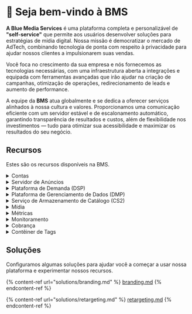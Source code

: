 # 👋 Seja bem-vindo à BMS

**A Blue Media Services** é uma plataforma completa e personalizável de **"self-service"** que permite aos usuários desenvolver soluções para estratégias de mídia digital. Nossa missão é democratizar o mercado de AdTech, combinando tecnologia de ponta com respeito à privacidade para ajudar nossos clientes a impulsionarem suas vendas.

Você foca no crescimento da sua empresa e nós fornecemos as tecnologias necessárias, com uma infraestrutura aberta a integrações e equipada com ferramentas avançadas que irão ajudar na criação de campanhas, otimização de operações, redirecionamento de leads e aumento de performance.

A equipe da **BMS** atua globalmente e se dedica a oferecer serviços alinhados à nossa cultura e valores. Proporcionamos uma comunicação eficiente com um servidor estável e de escalonamento automático, garantindo transparência de resultados e custos, além de flexibilidade nos investimentos — tudo para otimizar sua acessibilidade e maximizar os resultados do seu negócio.

## **Recursos** <a href="#our-features" id="our-features"></a>

Estes são os recursos disponíveis na BMS.

<details>

<summary>Contas</summary>

[Geral](product-documentation/accounts/)

[Cobranças de Contas](product-documentation/accounts/account-billing.md)

</details>

<details>

<summary>Servidor de Anúncios</summary>

[Geral](product-documentation/ad-server/)

[Criativos](product-documentation/ad-server/creatives.md)

[Grupo de Criativos](product-documentation/ad-server/creative-groups.md)

[Métricas de Criativos](product-documentation/ad-server/creatives.md#aba-de-metricas)

[Anúncios](product-documentation/ad-server/ads/)

[Métricas de Anúncios](product-documentation/ad-server/ads/#aba-de-metricas)

[Revisão das Ad Exchanges](product-documentation/ad-server/ads/ad-exchange-review/)

[Construtor de Criativos](product-documentation/ad-server/creative-builder/)

[Blueprints](product-documentation/ad-server/creative-builder/blueprints.md)

[Builds](product-documentation/ad-server/creative-builder/builds.md)

[Cobranças de Servidor de Anúncios](product-documentation/ad-server/ad-server-billing.md)

[Tag de Rastreamento de Carregamento de Página](product-documentation/ad-server/page-load-tracking-tag.md)

</details>

<details>

<summary>Plataforma de Demanda (DSP)</summary>

[Geral](product-documentation/demand-side-platform-dsp/)

[Gerenciando Campanhas](product-documentation/demand-side-platform-dsp/campaigns.md)

[Gerenciando Budget](product-documentation/demand-side-platform-dsp/budgets.md)

[Gerenciando Segmentações](product-documentation/demand-side-platform-dsp/targets.md)

[Gerenciando Anúncios](product-documentation/demand-side-platform-dsp/managing-ads.md)

[Aba de Tempo Real](product-documentation/demand-side-platform-dsp/real-time-tab.md)

[Métricas de DSP](product-documentation/demand-side-platform-dsp/dsp-metrics.md)

[Cobranças de DSP](product-documentation/demand-side-platform-dsp/campaign-billing.md)

[Verificação de Classificação de URL](product-documentation/demand-side-platform-dsp/check-url-classification.md)

</details>

<details>

<summary>Plataforma de Gerenciamento de Dados (DMP)</summary>

[Geral](product-documentation/data-management-platform-dmp/)

[Cookie Pools](product-documentation/data-management-platform-dmp/cookie-pools.md)

[Rastreadores](product-documentation/data-management-platform-dmp/trackers/)

[Identifier Pools](product-documentation/data-management-platform-dmp/identifier-pools.md)

[Métricas de DMP](product-documentation/data-management-platform-dmp/dmp-metrics.md)

[Cobranças de DMP](product-documentation/data-management-platform-dmp/dmp-billing.md)

</details>

<details>

<summary>Serviço de Armazenamento de Catálogo (CS2)</summary>

[Geral](product-documentation/catalog-storage-service-cs2/)

[Catálogos](product-documentation/catalog-storage-service-cs2/catalogs.md)

[Produtos](product-documentation/catalog-storage-service-cs2/products.md)

[Canais de Importação](product-documentation/catalog-storage-service-cs2/import-channels.md)

[Modelos de Recomendação](product-documentation/catalog-storage-service-cs2/recommendation-models.md)

[Métricas de CS2](product-documentation/catalog-storage-service-cs2/cs2-metrics.md)

[Cobranças de CS2](product-documentation/catalog-storage-service-cs2/cs2-billing.md)

</details>

<details>

<summary>Mídia</summary>

[Geral](product-documentation/media/)

[Métricas de Mídia](product-documentation/media/media-metrics.md)

[Cobranças de Mídia](product-documentation/media/media-billing.md)

</details>

<details>

<summary>Métricas</summary>

[Geral](product-documentation/metrics.md)

</details>

<details>

<summary>Monitoramento</summary>

[Geral](product-documentation/monitoring/)

[Event Stores](product-documentation/monitoring/event-stores.md)

[Pipes de Eventos](product-documentation/monitoring/event-pipes.md)

[Métricas de Monitoramento](product-documentation/monitoring/monitoring-metrics.md)

[Cobranças de Monitoramento](product-documentation/monitoring/monitoring-billing.md)

</details>

<details>

<summary>Cobrança</summary>

[Geral](product-documentation/billing.md)

</details>

<details>

<summary>Contêiner de Tags</summary>

[Geral](product-documentation/tag-container/)

[Métricas de Contêiner de Tags](product-documentation/tag-container/tag-container-metrics.md)

</details>

## Soluções <a href="#solutions" id="solutions"></a>

Configuramos algumas soluções para ajudar você a começar a usar nossa plataforma e experimentar nossos recursos.

{% content-ref url="solutions/branding.md" %}
[branding.md](solutions/branding.md)
{% endcontent-ref %}

{% content-ref url="solutions/retargeting.md" %}
[retargeting.md](solutions/retargeting.md)
{% endcontent-ref %}

